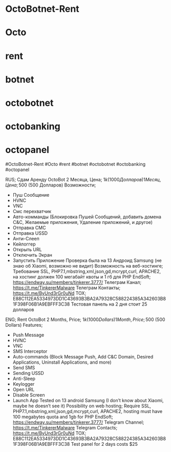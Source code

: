 # OctoBotnet-Rent
# Octo
# rent
# botnet
# octobotnet
# octobanking
# octopanel

#OctoBotnet-Rent
#Octo
#rent
#botnet
#octobotnet
#octobanking
#octopanel



RUS;
Сдам Аренду OctoBot 
2 Месяца, Цена; 1$k (1000 Долларов) 
1 Месяц, Цена; 500$ (500 Долларов) 
Возможности;
- Пуш Сообщение 
- HVNC 
- VNC
- Смс перехватчик
- Авто-комманды (Блокировка Пушей Сообщений, добавить домена С&C, Желаемые приложения, Удаление приложений, и другое)
- Отправка СМС
- Отправка USSD
- Анти-Cлееп
- Кейлоггер
- Открыть URL
- Отключить Экран
- Запустить Приложение
Проверка была на 13 Андроид Samsung (не знаю об Xiaomi, возможно не видит)
Возможность на веб-хостинге; Требование SSL, PHP7.1,mbstring,xml,json,gd,mcrypt,curl, APACHE2, на хостинг должен 100 мегабайт квоты и 1 гб для PHP
EndSoft; https://endway.su/members/tinkerer.3777/
Телеграм Канал; https://t.me/TinkererMalware
Телеграм Контакты; https://t.me/ByUnd3rGr0uNd
TOX; E88C112EA5334973DD1C43693B3BA2A79328C588224385A342603B81F398F06B1A9EBFFF3C38
Тестовая панель на 2 дня стоит 25 долларов

ENG;
Rent OctoBot 
2 Months, Price; 1$k (1000 Dollars)
1 Month, Price; 500$ (500 Dollars)
Features;
- Push Message 
- HVNC 
- VNC
- SMS Interceptor
- Auto-commands (Block Message Push, Add C&C Domain, Desired Applications, Uninstall Applications, and more)
- Send SMS
- Sending USSD
- Anti-Sleep
- Keylogger
- Open URL
- Disable Screen
- Launch App
Tested on 13 android Samsung (I don’t know about Xiaomi, maybe he doesn’t see it)
Possibility on web hosting; Require SSL, PHP7.1,mbstring,xml,json,gd,mcrypt,curl, APACHE2, hosting must have 100 megabytes quota and 1gb for PHP
EndSoft; https://endway.su/members/tinkerer.3777/
Telegram Channel; https://t.me/TinkererMalware
Telegram Contacts; https://t.me/ByUnd3rGr0uNd
TOX; E88C112EA5334973DD1C43693B3BA2A79328C588224385A342603B81F398F06B1A9EBFFF3C38
Test panel for 2 days costs $25
